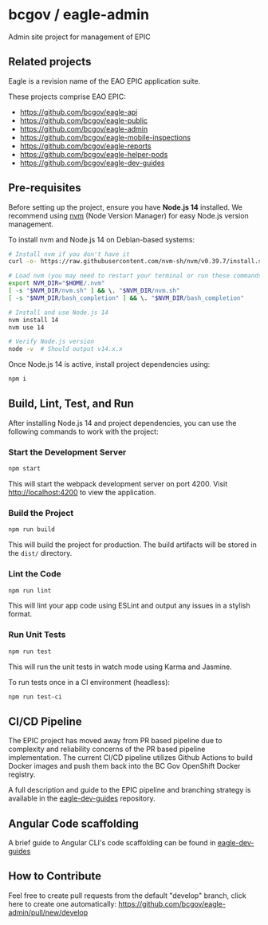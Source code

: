 # bcgov / eagle-admin

Admin site project for management of EPIC

## Related projects

Eagle is a revision name of the EAO EPIC application suite.

These projects comprise EAO EPIC:

* <https://github.com/bcgov/eagle-api>
* <https://github.com/bcgov/eagle-public>
* <https://github.com/bcgov/eagle-admin>
* <https://github.com/bcgov/eagle-mobile-inspections>
* <https://github.com/bcgov/eagle-reports>
* <https://github.com/bcgov/eagle-helper-pods>
* <https://github.com/bcgov/eagle-dev-guides>

## Pre-requisites

Before setting up the project, ensure you have **Node.js 14** installed. We recommend using [nvm](https://github.com/nvm-sh/nvm) (Node Version Manager) for easy Node.js version management.

To install nvm and Node.js 14 on Debian-based systems:

```bash
# Install nvm if you don't have it
curl -o- https://raw.githubusercontent.com/nvm-sh/nvm/v0.39.7/install.sh | bash

# Load nvm (you may need to restart your terminal or run these commands)
export NVM_DIR="$HOME/.nvm"
[ -s "$NVM_DIR/nvm.sh" ] && \. "$NVM_DIR/nvm.sh"
[ -s "$NVM_DIR/bash_completion" ] && \. "$NVM_DIR/bash_completion"

# Install and use Node.js 14
nvm install 14
nvm use 14

# Verify Node.js version
node -v  # Should output v14.x.x
```

Once Node.js 14 is active, install project dependencies using:

```bash
npm i
```

## Build, Lint, Test, and Run

After installing Node.js 14 and project dependencies, you can use the following commands to work with the project:

### Start the Development Server

```bash
npm start
```
This will start the webpack development server on port 4200. Visit [http://localhost:4200](http://localhost:4200) to view the application.

### Build the Project

```bash
npm run build
```
This will build the project for production. The build artifacts will be stored in the `dist/` directory.

### Lint the Code

```bash
npm run lint
```
This will lint your app code using ESLint and output any issues in a stylish format.

### Run Unit Tests

```bash
npm run test
```
This will run the unit tests in watch mode using Karma and Jasmine.

To run tests once in a CI environment (headless):

```bash
npm run test-ci
```

## CI/CD Pipeline

The EPIC project has moved away from PR based pipeline due to complexity and reliability concerns of the PR based pipeline implementation. The current CI/CD pipeline utilizes Github Actions to build Docker images and push them back into the BC Gov OpenShift Docker registry.

A full description and guide to the EPIC pipeline and branching strategy is available in the [eagle-dev-guides](https://github.com/bcgov/eagle-dev-guides/blob/master/dev_guides/github_action_pipeline.md) repository.

## Angular Code scaffolding

A brief guide to Angular CLI's code scaffolding can be found in [eagle-dev-guides](https://github.com/bcgov/eagle-dev-guides/blob/master/dev_guides/angular_scaffolding.md)


## How to Contribute

Feel free to create pull requests from the default "develop" branch, click here to create one automatically: <https://github.com/bcgov/eagle-admin/pull/new/develop>
